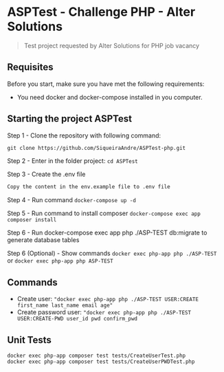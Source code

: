 # ASPTest - Challenge PHP - Alter Solutions

> Test project requested by Alter Solutions for PHP job vacancy

## Requisites

Before you start, make sure you have met the following requirements:

* You need docker and docker-compose installed in you computer.

## Starting the project ASPTest

Step 1 - Clone the repository with following command:
```diff 
git clone https://github.com/SiqueiraAndre/ASPTest-php.git
```
Step 2 - Enter in the folder project: `cd ASPTest`

Step 3 - Create the .env file
```diff 
Copy the content in the env.example file to .env file
```

Step 4 - Run command `docker-compose up -d`

Step 5 - Run command to install composer `docker-compose exec app composer install`

Step 6 - Run docker-compose exec app php ./ASP-TEST db:migrate to generate database tables

Step 6 (Optional) - Show commands `docker exec php-app php ./ASP-TEST` or `docker exec php-app php ASP-TEST`


## Commands 
- Create user: `"docker exec php-app php ./ASP-TEST USER:CREATE first_name last_name email age"`
- Create password user: `"docker exec php-app php ./ASP-TEST USER:CREATE-PWD user_id pwd confirm_pwd`

## Unit Tests
```
docker exec php-app composer test tests/CreateUserTest.php
docker exec php-app composer test tests/CreateUserPWDTest.php
```

